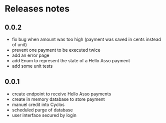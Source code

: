 # Releases notes

## 0.0.2
* fix bug when amount was too high (payment was saved in cents instead of unit)
* prevent one payment to be executed twice
* add an error page
* add Enum to represent the state of a Hello Asso payment
* add some unit tests

## 0.0.1
* create endpoint to receive Hello Asso payments
* create in memory database to store payment
* manuel credit into Cyclos
* scheduled purge of database
* user interface secured by login
